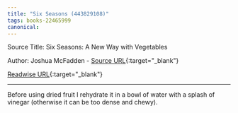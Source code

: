 ```yaml
---
title: "Six Seasons (443829108)"
tags: books-22465999
canonical: 
---
```


Source Title: Six Seasons: A New Way with Vegetables

Author: Joshua McFadden - [Source URL](){:target="_blank"}

[Readwise URL](https://readwise.io/open/443829108){:target="_blank"}

---

Before using dried fruit I rehydrate it in a bowl of water with a splash of vinegar (otherwise it can be too dense and chewy).
